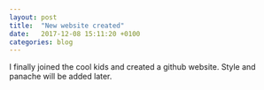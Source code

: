```yaml
---
layout: post
title:  "New website created"
date:   2017-12-08 15:11:20 +0100
categories: blog
---
```

I finally joined the cool kids and created a github website. Style and panache will be added later.
